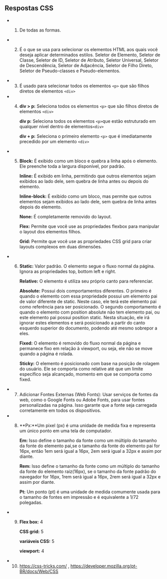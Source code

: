 ## Respostas CSS

- 1. <p>De todas as formas.</p>

- 2. <p> É o que se usa para selecionar os elementos HTML aos quais você deseja aplicar determinados estilos. Seletor de Elemento, Seletor de Classe, Seletor de ID, Seletor de Atributo, Seletor Universal, Seletor de Descendência, Seletor de Adjacência, Seletor de Filho Direto, Seletor de Pseudo-classes e Pseudo-elementos.<p>

- 3. É usado para selecionar todos os elementos `<p>` que são filhos diretos de elementos `<div>`

- 4. **div > p:** Seleciona todos os elementos `<p>` que são filhos diretos de elementos `<div>`

     **div p:** Seleciona todos os elementos `<p>`que estão estruturado em qualquer nível dentro de elementos`<div>`

     **div + p:** Seleciona o primeiro elemento `<p>` que é imediatamente precedido por um elemento `<div>`

- 5.  **Block:** É exibido como um bloco e quebra a linha após o elemento. Ele preenche toda
      a largura disponível, por padrão.

      **Inline:** É exibido em linha, permitindo que outros elementos sejam exibidos ao lado dele, sem quebra de linha antes ou depois do elemento.

      **Inline-block:** É exibido como um bloco, mas permite que outros elementos sejam exibidos ao lado dele, sem quebra de linha antes depois do elemento.

      **None:** É completamente removido do layout.

      **Flex:** Permite que você use as propriedades flexbox para manipular o layout dos elementos filhos.

      **Grid:** Permite que você use as propriedades CSS grid para criar layouts complexos em duas dimensões.

- 6.  **Static:** Valor padrão. O elemento segue o fluxo normal da página. Ignora as propriedades top, bottom left e right.

      **Relative:** O elemento é utiliza seu próprio canto para referenciar.

      **Absolute:** Possui dois comportamentos diferentes. O primeiro é quando o elemento com essa propriedade possui um elemento pai de valor diferente de static. Neste caso, ele terá este elemento pai como referência para ser posicionado. O segundo comportamento é quando o elemento com position absolute não tem elemento pai, ou este elemento pai possui position static. Nesta situação, ele irá ignorar estes elementos e será posicionado a partir do canto esquerdo superior do documento, podendo até mesmo sobrepor a eles.

      **Fixed:** O elemento é removido do fluxo normal da página e permanece fixo em relação à viewport, ou seja, ele não se move quando a página é rolada.

      **Sticky:** O elemento é posicionado com base na posição de rolagem do usuário. Ele se comporta como relative até que um limite específico seja alcançado, momento em que se comporta como fixed.

- 7. Adicionar Fontes Externas (Web Fonts): Usar serviços de fontes da web, como o Google Fonts ou Adobe Fonts, para usar fontes personalizadas na página. Isso garante que a fonte seja carregada corretamente em todos os dispositivos.

- 8. **Px:**Um pixel (px) é uma unidade de medida fixa e representa um único ponto em uma tela de computador.

     **Em:** Isso define o tamanho da fonte como um múltiplo do tamanho da fonte do elemento pai,se o tamanho da fonte do elemento pai for 16px, então 1em será igual a 16px, 2em será igual a 32px e assim por diante.

     **Rem:** Isso define o tamanho da fonte como um múltiplo do tamanho da fonte do elemento raiz(16px), se o tamanho da fonte padrão do navegador for 16px, 1rem será igual a 16px, 2rem será igual a 32px e assim por diante.

     **Pt:** Um ponto (pt) é uma unidade de medida comumente usada para o tamanho de fontes em impressão e é equivalente a 1/72 polegadas.

- 9. **Flex box:** 4

     **CSS grid:** 5

     **variáveis CSS:** 5

     **viewport:** 4

- 10. https://css-tricks.com/ , https://developer.mozilla.org/pt-BR/docs/Web/CSS
